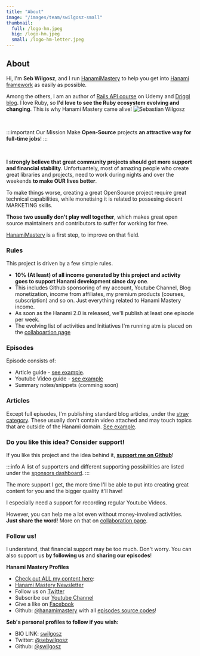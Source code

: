 ```yaml
---
title: "About"
image: "/images/team/swilgosz-small"
thumbnail:
  full: /logo-hm.jpeg
  big: /logo-hm.jpeg
  small: /logo-hm-letter.jpeg
---
```


## About

<Grid container spacing={2}>
  <Grid item xs={12} md={6}>
  <Typography paragraph>Hi, I'm <strong>Seb Wilgosz</strong>, and I run <a href='https://hanamimastery.com'>HanamiMastery</a> to help you get into <a href='https://hanamirb.org/'>Hanami framework</a> as easily as possible.</Typography>


  <Typography paragraph>Among the others, I am an author of <a href='https://www.udemy.com/course/ruby-on-rails-api-the-complete-guide/' target='_blank'>Rails API course</a> on Udemy and <a href='https://driggl.com' target='_blank'>Driggl blog</a>.</Typography>
  <Typography paragraph>
    I love Ruby, so <strong>I'd love to see the Ruby ecosystem evolving and changing</strong>. This is why Hanami Mastery came alive!
  </Typography>
</Grid>
  <Grid item xs={12} md={6}>
  <img alt='Sebastian Wilgosz' src='/images/team/swilgosz-small.jpg' />
  </Grid>
</Grid>

<br />

:::important Our Mission
Make **Open-Source** projects **an attractive way for full-time jobs**!
:::

<br />

**I strongly believe that great community projects should get more support and financial stability**. Unfortuantely, most of amazing people who create great libraries and projects, need to work during nights and over the weekends **to make OUR lives better**.

To make things worse, creating a great OpenSource project require great technical capabilities, while monetising it is related to possesing decent MARKETING skills.

**Those two usually don't play well together**, which makes great open source maintainers and contributors to suffer for working for free.

[HanamiMastery](https://hanamimastery.com) is a first step, to improve on that field.

### Rules

This project is driven by a few simple rules.

- **10% (At least) of all income generated by this project and activity goes to support Hanami development since day one**.
- This includes Github sponsoring of my account, Youtube Channel, Blog monetization, income from affiliates, my premium products (courses, subscription) and so on. Just everything related to Hanami Mastery income.
- As soon as the Hanami 2.0 is released, we'll publish at least one episode per week.
- The evolving list of activities and Initiatives I'm running atm is placed on the [collaboartion page](/collaboration)

<Grid container spacing={2}>
  <Grid item xs={12} md={6}>
    <h3>
      Episodes
    </h3>
    <Typography paragraph>Episode consists of:
      <ul>
      <li>Article guide - <a href="/episodes/9-guide-to-models-in-hanami-and-rom">see example</a>.
      </li>
      <li>Youtube Video guide - <a href="https://youtu.be/GAmHmj0XK5U" target="_blank">see example</a></li>
      <li>Summary notes/snippets (comming soon)</li>
      </ul>
    </Typography>
  </Grid>
  <Grid item xs={12} md={6}>
    <h3>
      Articles
    </h3>
    <Typography paragraph>
    Except full episodes, I'm publishing standard blog articles, under the <a href="/c/stray">stray category</a>. These usually don't contain video attached and may touch topics that are outside of the Hanami domain. <a href="/articles/dry-rb-dependency-graph">See example</a>.
    </Typography>
  </Grid>
</Grid>


### Do you like this idea? Consider support!

If you like this project and the idea behind it, **[support me on Github](https://github.com/sponsors/swilgosz)**!

:::info
A list of supporters and different supporting possibilities are listed under the [sponsors dashboard](/sponsors).
:::

The more support I get, the more time I'll be able to put into creating great content for you and the bigger quality it'll have!

I especially need a support for recording regular Youtube Videos.

However, you can help me a lot even without money-involved activities. **Just share the word**! More on that on [collaboration page](/collaboration).

### Follow us!

I understand, that financial support may be too much. Don't worry.
You can also support us **by following us** and **sharing our episodes**!

**Hanami Mastery Profiles**

- [Check out ALL my content here](https://hanamimastery.com):
- [Hanami Mastery Newsletter](https://mailchi.mp/6ac8f64f3c5d/hanami-mastery-newsletter)
- Follow us on [Twitter](https://twitter.com/hanamimastery)
- Subscribe our [Youtube Channel](https://www.youtube.com/channel/UC4Z5nwSfZrUO4NI_n9SY3uQ)
- Give a like on [Facebook](https://www.facebook.com/hanamimasteryfb)
- Github: [@hanamimastery](https://github.com/hanamimastery) with all [episodes source codes](https://github.com/hanamimastery/episodes)!

**Seb's personal profiles to follow if you wish:**

- BIO LINK: [swilgosz](https://bio.link/swilgosz)
- Twitter: [@sebwilgosz](https://twitter.com/sebwilgosz)
- Github: [@swilgosz](https://github.com/swilgosz)
